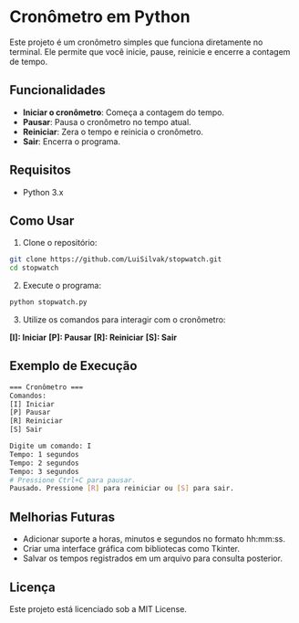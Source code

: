 # Cronômetro em Python

Este projeto é um cronômetro simples que funciona diretamente no terminal. Ele permite que você inicie, pause, reinicie e encerre a contagem de tempo.


## Funcionalidades

- **Iniciar o cronômetro**: Começa a contagem do tempo.
- **Pausar**: Pausa o cronômetro no tempo atual.
- **Reiniciar**: Zera o tempo e reinicia o cronômetro.
- **Sair**: Encerra o programa.


## Requisitos

- Python 3.x


## Como Usar

1. Clone o repositório:

```bash
git clone https://github.com/LuiSilvak/stopwatch.git
cd stopwatch
```

2. Execute o programa:

```bash
python stopwatch.py
```

3. Utilize os comandos para interagir com o cronômetro:

**[I]: Iniciar**
**[P]: Pausar**
**[R]: Reiniciar**
**[S]: Sair**


## Exemplo de Execução
```bash
=== Cronômetro ===
Comandos:
[I] Iniciar
[P] Pausar
[R] Reiniciar
[S] Sair

Digite um comando: I
Tempo: 1 segundos
Tempo: 2 segundos
Tempo: 3 segundos
# Pressione Ctrl+C para pausar.
Pausado. Pressione [R] para reiniciar ou [S] para sair.
```


## Melhorias Futuras

- Adicionar suporte a horas, minutos e segundos no formato hh:mm:ss.
- Criar uma interface gráfica com bibliotecas como Tkinter.
- Salvar os tempos registrados em um arquivo para consulta posterior.


## Licença

Este projeto está licenciado sob a MIT License.

